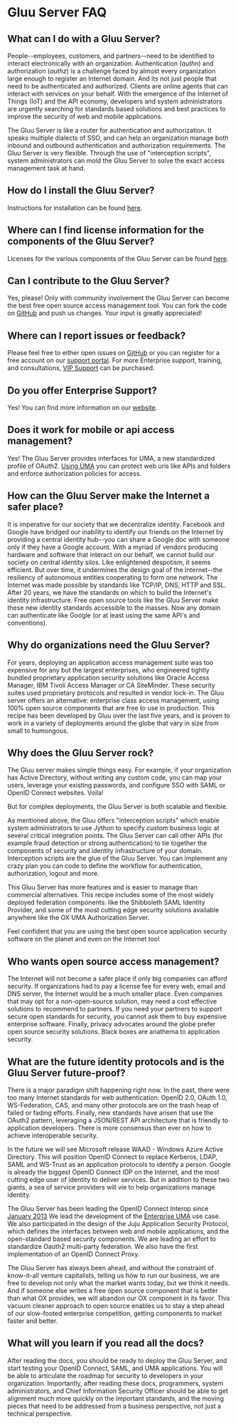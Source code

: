 # Gluu Server FAQ

## What can I do with a Gluu Server?

People--employees, customers, and partners--need to be identified to
interact electronically with an organization. Authentication (_authn_)
and authorization (_authz_) is a challenge faced by almost every
organization large enough to register an Internet domain. And its not
just people that need to be authenticated and authorized. Clients are
online agents that can interact with services on your behalf. With the
emergence of the Internet of Things (IoT) and the API economy,
developers and system administrators are urgently searching for
standards based solutions and best practices to improve the security of
web and mobile applications.

The Gluu Server is like a router for authentication and authorization.
It speaks multiple dialects of SSO, and can help an organization manage
both inbound and outbound authentication and authorization requirements.
The Gluu Server is very flexible. Through the use of "interception
scripts", system administrators can mold the Gluu Server to solve the
exact access management task at hand.

## How do I install the Gluu Server?

Instructions for installation can be found
[here](http://www.gluu.org/docs/admin-guide/deployment/).

## Where can I find license information for the components of the Gluu Server?

Licenses for the various components of the Gluu Server can be found
[here](http://www.gluu.org/docs/admin-guide/introduction/#licenses).

## Can I contribute to the Gluu Server?

Yes, please! Only with community involvement the Gluu Server can become
the best free open source access management tool. You can fork the code
on [GitHub](http://github.com/GluuFederation) and push us changes. Your
input is greatly appreciated!

## Where can I report issues or feedback?

Please feel free to either open issues on
[GitHub](https://github.com/GluuFederation/docs/issues) or you can
register for a free account on our [support
portal](https://support.gluu.org). For more Enterprise support,
training, and consultations, [VIP Support](http://gluu.org/pricing) can
be purchased.

## Do you offer Enterprise Support?

Yes! You can find more information on our
[website](http://gluu.org/pricing).

## Does it work for mobile or api access management?

Yes! The Gluu Server provides interfaces for UMA, a new standardized
profile of OAuth2. [Using
UMA](http://www.gluu.org/docs/admin-guide/uma/) you can protect web uris
like APIs and folders and enforce authorization policies for access.

## How can the Gluu Server make the Internet a safer place?

It is imperative for our society that we decentralize identity. Facebook
and Google have bridged our inability to identify our friends on the
Internet by providing a central identity hub--you can share a Google doc
with someone only if they have a Google account. With a myriad of
vendors producing hardware and software that interact on our behalf, we
cannot build our society on central identity silos. Like enlightened
despotism, it seems efficient. But over time, it undermines the design
goal of the Internet--the resiliency of autonomous entities cooperating
to form one network. The Internet was made possible by standards like
TCP/IP, DNS, HTTP and SSL. After 20 years, we have the standards on
which to build the Internet's identity infrastructure. Free open source
tools like the Gluu Server make these new identity standards accessible
to the masses. Now any domain can authenticate like Google (or at least
using the same API's and conventions).

## Why do organizations need the Gluu Server?

For years, deploying an application access management suite was too
expensive for any but the largest enterprises, who engineered tightly
bundled proprietary application security solutions like Oracle Access
Manager, IBM Tivoli Access Manager or CA SiteMinder. These security
suites used proprietary protocols and resulted in vendor lock-in. The
Gluu server offers an alternative: enterprise class access management,
using 100% open source components that are free to use in production.
This recipe has been developed by Gluu over the last five years, and is
proven to work in a variety of deployments around the globe that vary in
size from small to humongous.

## Why does the Gluu Server rock?

The Gluu server makes simple things easy. For example, if your
organization has Active Directory, without writing any custom code, you
can map your users, leverage your existing passwords, and configure SSO
with SAML or OpenID Connect websites. Voila!

But for complex deployments, the Gluu Server is both scalable and
flexible.

As mentioned above, the Gluu offers "interception scripts" which enable
system administrators to use Jython to specify custom business logic at
several critical integration points. The Gluu Server can call other APIs
(for example fraud detection or strong authentication) to tie together
the components of security and identity infrastructure of your domain.
Interception scripts are the glue of the Gluu Server. You can implement
any crazy plan you can code to define the workflow for authentication,
authorization, logout and more.

This Gluu Server has more features and is easier to manage than
commercial alternatives. This recipe includes some of the most widely
deployed federation components: like the Shibboleth SAML Identity
Provider, and some of the most cutting edge security solutions available
anywhere like the OX UMA Authorization Server.

Feel confident that you are using the best open source application
security software on the planet and even on the Internet too!

## Who wants open source access management?

The Internet will not become a safer place if only big companies can
afford security. If organizations had to pay a license fee for every
web, email and DNS server, the Internet would be a much smaller place.
Even companies that may opt for a non-open-source solution, may need a
cost effective solutions to recommend to partners. If you need your
partners to support secure open standards for security, you cannot ask
them to buy expensive enterprise software. Finally, privacy advocates
around the globe prefer open source security solutions. Black boxes are
anathema to application security.

## What are the future identity protocols and is the Gluu Server future-proof?

There is a major paradigm shift happening right now. In the past, there were too many Internet standards for
web authentication: OpenID 2.0, OAuth 1.0, WS-Federation, CAS, and many other protocols are on the trash heap
of failed or fading efforts. Finally, new standards have arisen that use the OAuth2 pattern, leveraging
a JSON/REST API architecture that is friendly to application developers. There is more consensus than ever
on how to achieve interoperable security.

In the future we will see Microsoft release WAAD - Windows Azure Active Directory. This will position
OpenID Connect to replace Kerberos, LDAP, SAML and WS-Trust as an application protocols to identify a person.
Google is already the biggest OpenID Connect IDP on the Internet, and the most cutting edge user of
identity to deliver services. But in addition to these two giants, a sea of service providers will vie to
help organizations manage identity.

The Gluu Server has been leading the OpenID Connect Interop since [January 2013](http://www.gluu.co/.fm8t)
We lead the development of the [Enterprise UMA](http://www.gluu.co/kantara) use case. We also participated
in the design of the Juju Application Security Protocol, which defines the interfaces between web and mobile
applications, and the open-standard based security components. We are leading an effort to standardize
Oauth2 multi-party federation. We also have the first implementation of an OpenID Connect Proxy.

The Gluu Server has always been ahead, and without the constraint of know-it-all venture capitalists, telling
us how to run our business, we are free to develop not only what the market wants today, but we think
it needs. And if someone else writes a free open source component that is better than what OX provides,
we will abandon our OX component in its favor. This vacuum cleaner approach to open source enables us
to stay a step ahead of our slow-footed enterprise competition, getting components to market faster and better.

## What will you learn if you read all the docs?

After reading the docs, you should be ready to deploy the Gluu Server, and start testing your OpenID Connect,
SAML, and UMA applications. You will be able to articulate the roadmap for security to developers in your
organization. Importantly, after reading these docs, programmers, system administrators, and Chief Information
Security Officer should be able to get alignment much more quickly on the important standards, and the
moving pieces that need to be addressed from a business perspective, not just a technical perspective.
